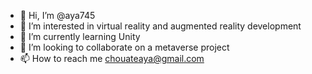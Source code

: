 - 👋 Hi, I’m @aya745
- 👀 I’m interested in virtual reality and augmented reality development
- 🌱 I’m currently learning Unity
- 💞️ I’m looking to collaborate on a metaverse project
- 📫 How to reach me chouateaya@gmail.com

<!---
aya745/aya745 is a ✨ special ✨ repository because its `README.md` (this file) appears on your GitHub profile.
You can click the Preview link to take a look at your changes.
--->
